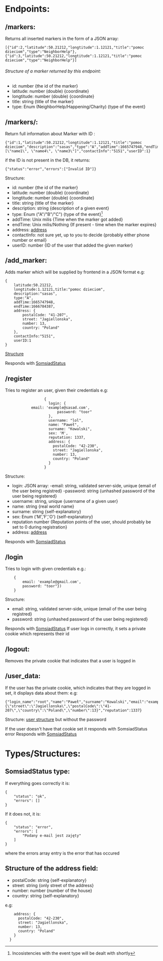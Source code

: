 # Endpoints:

## /markers:

Returns all inserted markers in the form of a JSON array:

```
[{"id":2,"latitude":50.21212,"longtitude":1.12121,"title":"pomoc dzieciom","type":"NeighborHelp"},{"id":3,"latitude":50.21212,"longtitude":1.12121,"title":"pomoc dzieciom","type":"NeighborHelp"}]
```
###### Structure of a marker returned by this endpoint:

- id: number {the id of the marker}
- latitude: number (double) {coordinate}
- longtitude: number (double) {coordinate}
- title: string {title of the marker}
- type: Enum (NeighborHelp/Happening/Charity) {type of the event}

## /markers/<id>:

Return full information about Marker with ID <id>:

```
{"id":1,"latitude":50.21212,"longtitude":1.12121,"title":"pomoc dzieciom","description":"sasas","type":"A","addTime":1665747948,"endTime":1666784387,"address":"[\"name1\", \"name4\", \"name3\"]","contactInfo":"5151","userID":1}
```

if the ID is not present in the DB, it returns:

```
{"status":"error","errors":["Invalid ID"]}
```

<a name="markerStructure"></a>Structure:
- id: number {the id of the marker}
- latitude: number (double) {coordinate}
- longtitude: number (double) {coordinate}
- title: string {title of the marker}
- description: string {description of a given event}
- type: Enum ("A"/"B"/"C") {type of the event}[^1]
- addTime: Unix milis {Time when the marker got added}
- endTime: Unix milis/Nothing {If present - time when the marker expires}
- address: [address](#addressStructure)
- contactInfo: not sure yet, up to you to decide {probably either phone number or email}
- userID: number {ID of the user that added the given marker}

[^1]: Incosistencies with the event type will be dealt with shortly

## /add_marker:
Adds marker which will be supplied by frontend in a JSON format
e.g:
```
{
	latitude:50.21212,
	longtitude:1.12121,title:"pomoc dzieciom",
	description:"sasas",
	type:"A",
	addTime:1665747948,
	endTime:1666784387,
	address: {
		postalCode: "41-207",
		street: "Jagiellonska",
		number: 13,
		country: "Poland"
	},
	contactInfo:"5151",
	userID:1
}
```
[Structure](#markerStructure)

Responds with [SomsiadStatus](#somsiadStatus)

## /register
Tries to register an user, given their credentials
e.g:
```
                  {
                    login: {
			email: 'example@sasad.com',
                        password: "toor"
                    }, 
                    username: "lol",
                    name: "Paweł",
                    surname: "Kowalski",
                    sex: 'M',
                    reputation: 1337,
                    address: {
                      postalCode: "42-230",
                      street: "Jagiellonska",
                      number: 13,
                      country: "Poland"
                    }
                  }

```
<a name="userStructure"></a>Structure:
- login: JSON array:
    -email: string, validated server-side, unique {email of the user being registred}
    -password: string {unhashed password of the user being registered}
- username: string, unique {username of a given user}
- name: string {real world name}
- surname: string {self-explanatory}
- sex: Enum ('M','F','O') {self-explanatory}
- reputation number {Reputation points of the user, should probably be set to 0 during registration}
- address: [address](#addressStructure)

Responds with [SomsiadStatus](#somsiadStatus)

## /login
Tries to login with given credentials
e.g.:
```
	{
		email: 'example@gmail.com',
		password: "toor"})
	}
```
Structure:
- email: string, validated server-side, unique {email of the user being registred}
- password: string {unhashed password of the user being registered}

Responds with [SomsiadStatus](#somsiadStatus)
If user logs in correctly, it sets a private cookie which represents their id

## /logout:
Removes the private cookie that indicates that a user is logged in

## /user_data:
If the user has the private cookie, which indicates that they are logged in set, it displays data about them:
e.g:
```
{"login_name":"root","name":"Paweł","surname":"Kowalski","email":"example@gmail.com","sex":"Male","address":"{\"street\":\"Jagiellonska\",\"postalCode\":\"41-207\",\"country\":\"Poland\",\"number\":13}","reputation":1337}
```
Structure:
[user structure](#userStructure) but without the password

If the user doesn't have that cookie set it responds with SomsiadStatus error
Responds with [SomsiadStatus](#somsiadStatus)

# Types/Structures: 

## <a name="somsiadStatus"></a>SomsiadStatus type:
If everything goes correctly it is:
```
{
    "status": "ok",
    "errors": []
}
```
If it does not, it is:
```
{
    "status": "error",
    "errors": [
        "Podany e-mail jest zajęty"
    ]
}
```
where the errors array entry is the error that has occured

## <a name="addressStructure"></a>Structure of the address field:

- postalCode: string {self-explanatory}
- street: string {only street of the address}
- number: number {number of the house}
- country: string {self-explanatory}

e.g:
```
    address: {
      postalCode: "42-230",
      street: "Jagiellonska",
      number: 13,
      country: "Poland"
    }
  }
```

